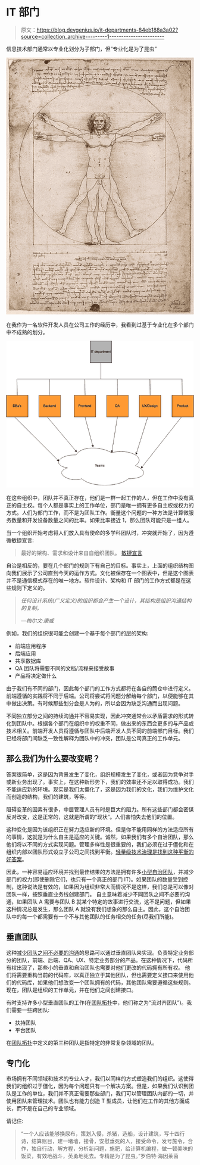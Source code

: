 # IT 部门

> 原文：<https://blog.devgenius.io/it-departments-84eb188a3a02?source=collection_archive---------1----------------------->

信息技术部门通常以专业化划分为子部门，但“专业化是为了昆虫”

![](img/27fa67da7a0f2d8df4fdae781d8b3fbe.png)

在我作为一名软件开发人员在公司工作的经历中，我看到过基于专业化在多个部门中不成熟的划分。

![](img/a570303eb11ee65cab3a902167c99249.png)

在这些组织中，团队并不真正存在，他们是一群一起工作的人，但在工作中没有真正的自主权。每个人都是事实上的工作单位，部门是唯一拥有更多自主权或权力的方式。人们为部门工作，而不是为团队工作。衡量这个问题的一种方法是计算微服务数量和开发设备数量之间的比率。如果比率接近 1，那么团队可能只是一组人。

当一个组织开始考虑将人们放入具有使命的多学科团队时，冲突就开始了，因为遵循敏捷宣言:

> 最好的架构、需求和设计来自自组织团队。
> [敏捷宣言](https://agilemanifesto.org/principles.html)

自治是相反的，要在几个部门的规则下有自己的目标。事实上，上面的组织结构图向我们展示了公司直到今天的运作方式。文化被保存在一个图表中，但是这个图表并不是通信模式存在的唯一地方。软件设计、架构和 IT 部门的工作方式都是在这些规则下定义的。

> *任何设计系统(广义定义)的组织都会产生一个设计，其结构是组织沟通结构的复制。*
> 
> *—梅尔文·康威*

例如，我们的组织很可能会创建一个基于每个部门的层的架构:

*   前端应用程序
*   后端应用
*   共享数据库
*   QA 团队将需要不同的文档/流程来接受故事
*   产品将决定做什么

由于我们有不同的部门，因此每个部门的工作方式都将在各自的筒仓中进行定义。前端遵循的实践将不同于后端。公司将尝试将问题分解给每个部门，以便能够在其中做出决策。有时候那些划分会是人为的，所以会因为缺乏沟通而出现问题。

不同独立部分之间的持续沟通并不容易实现，因此冲突通常会以矛盾需求的形式转化到团队中。根据各个部门在组织中的权重不同，做出来的东西会更多的与产品或技术相关。前端开发人员将遵循与团队中后端开发人员不同的前端部门目标。我们已经将部门间缺乏一致性解释为团队中的冲突，团队是公司真正的工作单元。

## 那么我们为什么要改变呢？

答案很简单，这是因为背景发生了变化，组织规模发生了变化，或者因为竞争对手或新业务出现了。事实上，在这种新形势下，我们的效率还不足以取得成功。我们不能适应新的环境。现实是我们太僵化了，这是因为我们的文化，我们为维护文化而创造的结构，我们的建筑，等等。

阻碍变革的因素有很多，中层管理人员有时是巨大的阻力。所有这些部门都会密谋反对改变，这是正常的，这就是所谓的“现状”。人们害怕失去他们的位置。

这种变化是因为该组织正在努力适应新的环境。但是你不能用同样的方法适应所有的事情，这就是为什么自主是适应的关键。诚然，如果我们有多个自治团队，那么他们将以不同的方式实现问题。管理多样性是很重要的，我们必须在过于僵化和在组织内部以团队形式设立子公司之间找到平衡。[轻量级技术治理是找到这种平衡的好答案](https://www.thoughtworks.com/en-es/insights/articles/lightweight-technology-governance)。

因此，一种容易适应环境并找到最佳结果的方法是拥有许多[小型自治团队](https://kislayverma.com/organizations/independence-autonomy-and-too-many-small-teams/)，并减少部门的权力(即使删除它们，也只有一个真正的部门 IT)。如果团队的数量受到控制，这种说法是有效的，如果因为组织非常大而情况不是这样，我们总是可以像对团队一样，按照垂直业务线创建部门。
自主意味着减少不同团队之间不必要的沟通，如果团队 A 需要与团队 B 就某个特定的故事进行交流，这不是问题，但如果这种情况总是发生，那么团队 A 就没有我们想象的那么自主。因此，这个自治团队中的每一个都需要有一个不与其他团队的任务相交的任务(尽我们所能)。

## 垂直团队

这种[减少团队之间不必要的沟通](/its-the-coordination-stupid-f3581bbf25cd?sk=644c395aad2747e8409c2f81d5917897)的思路可以通过垂直团队来实现。负责特定业务部分的团队，前端、后端、QA、UX、特定业务部分的产品。在这种情况下，代码所有权出现了，那些小的垂直和自治团队也需要对他们更改的代码拥有所有权。
他们将需要重构当前的代码库，以真正独立于其他团队，但也需要定义接口来使用他们的代码库，如果他们想改变一个团队拥有的代码，其他团队需要遵循这些规则。
现在，团队是组织的工作单元，并在他们之间创建接口。

有时支持许多小型垂直团队的工作(在[团队拓扑](https://teamtopologies.com/)中，他们称之为“流对齐团队”)。我们需要一些跨团队:

*   扶持团队
*   平台团队

在[团队拓扑](https://teamtopologies.com/)中定义的第三种团队是指特定的非常复杂领域的团队。

## 专门化

市场拥有不同领域和技术的专业人才，我们以同样的方式塑造我们的组织。这使得我们的组织过于僵化，因为每个问题只有一个解决方案。但是，如果我们认识到团队是工作的单位，我们并不真正需要那些部门，我们可以管理团队内部的一切，并使用团队来管理技术。团队也有能力创造 T 型成员，让他们在工作的其他方面成长，而不是在自己的专业领域。

请记住:

> “一个人应该能够换尿布，策划入侵，杀猪，造船，设计建筑，写十四行诗，结算账目，建一堵墙，接骨，安慰垂死的人，接受命令，发号施令，合作，独自行动，解方程，分析新问题，施肥，给计算机编程，做一顿美味的饭菜，有效地战斗，英勇地死去。专精是为了昆虫。”罗伯特·海因莱茵